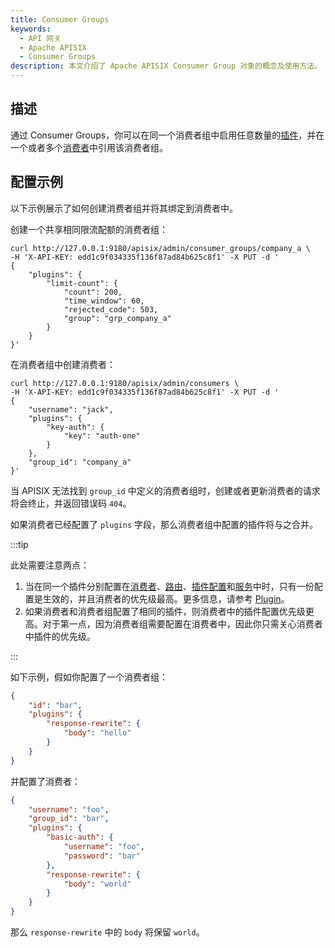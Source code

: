 ```yaml
---
title: Consumer Groups
keywords:
  - API 网关
  - Apache APISIX
  - Consumer Groups
description: 本文介绍了 Apache APISIX Consumer Group 对象的概念及使用方法。
---
```


<!--
#
# Licensed to the Apache Software Foundation (ASF) under one or more
# contributor license agreements.  See the NOTICE file distributed with
# this work for additional information regarding copyright ownership.
# The ASF licenses this file to You under the Apache License, Version 2.0
# (the "License"); you may not use this file except in compliance with
# the License.  You may obtain a copy of the License at
#
#     http://www.apache.org/licenses/LICENSE-2.0
#
# Unless required by applicable law or agreed to in writing, software
# distributed under the License is distributed on an "AS IS" BASIS,
# WITHOUT WARRANTIES OR CONDITIONS OF ANY KIND, either express or implied.
# See the License for the specific language governing permissions and
# limitations under the License.
#
-->

## 描述

通过 Consumer Groups，你可以在同一个消费者组中启用任意数量的[插件](./plugin.md)，并在一个或者多个[消费者](./consumer.md)中引用该消费者组。

## 配置示例

以下示例展示了如何创建消费者组并将其绑定到消费者中。

创建一个共享相同限流配额的消费者组：

```shell
curl http://127.0.0.1:9180/apisix/admin/consumer_groups/company_a \
-H 'X-API-KEY: edd1c9f034335f136f87ad84b625c8f1' -X PUT -d '
{
    "plugins": {
        "limit-count": {
            "count": 200,
            "time_window": 60,
            "rejected_code": 503,
            "group": "grp_company_a"
        }
    }
}'
```

在消费者组中创建消费者：

```shell
curl http://127.0.0.1:9180/apisix/admin/consumers \
-H 'X-API-KEY: edd1c9f034335f136f87ad84b625c8f1' -X PUT -d '
{
    "username": "jack",
    "plugins": {
        "key-auth": {
            "key": "auth-one"
        }
    },
    "group_id": "company_a"
}'
```

当 APISIX 无法找到 `group_id` 中定义的消费者组时，创建或者更新消费者的请求将会终止，并返回错误码 `404`。

如果消费者已经配置了 `plugins` 字段，那么消费者组中配置的插件将与之合并。

:::tip

此处需要注意两点：

1. 当在同一个插件分别配置在[消费者](./consumer.md)、[路由](./route.md)、[插件配置](./plugin-config.md)和[服务](./service.md)中时，只有一份配置是生效的，并且消费者的优先级最高。更多信息，请参考 [Plugin](./plugin.md)。
2. 如果消费者和消费者组配置了相同的插件，则消费者中的插件配置优先级更高。对于第一点，因为消费者组需要配置在消费者中，因此你只需关心消费者中插件的优先级。

:::

如下示例，假如你配置了一个消费者组：

```json title="Consumer Group"
{
    "id": "bar",
    "plugins": {
        "response-rewrite": {
            "body": "hello"
        }
    }
}
```

并配置了消费者：

```json title="Consumer"
{
    "username": "foo",
    "group_id": "bar",
    "plugins": {
        "basic-auth": {
            "username": "foo",
            "password": "bar"
        },
        "response-rewrite": {
            "body": "world"
        }
    }
}
```

那么 `response-rewrite` 中的 `body` 将保留 `world`。
